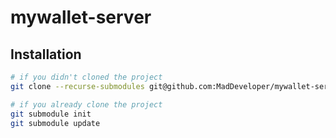 # mywallet-server

## Installation

```bash
# if you didn't cloned the project
git clone --recurse-submodules git@github.com:MadDeveloper/mywallet-server.git

# if you already clone the project
git submodule init
git submodule update
```
